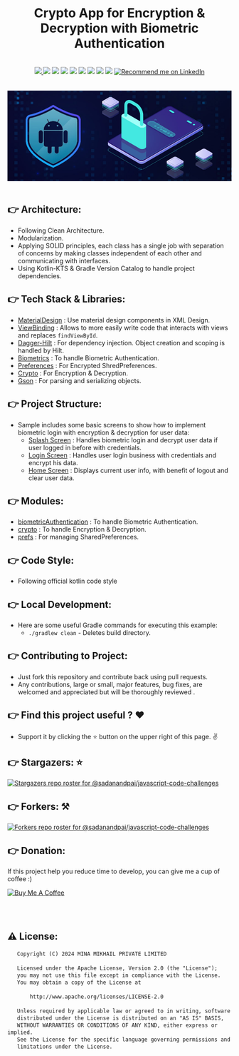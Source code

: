 <h1 align="center">
Crypto App for Encryption & Decryption with Biometric Authentication
</h1>

<br>

<div align="center">
<a name="code_factor" href="https://www.codefactor.io/repository/github/mina-mikhail/Biometric-With-Crypto">
  <img src="https://www.codefactor.io/repository/github/mina-mikhail/Biometric-With-Crypto/badge?style=for-the-badge">
</a>  
<a name="platform">
  <img src="https://img.shields.io/badge/Platform-Android-success?style=for-the-badge">
</a>
<a name="language">
  <img src="https://img.shields.io/badge/Language-Kotlin---?style=for-the-badge">
</a>
<a name="stars">
  <img src="https://img.shields.io/github/stars/Mina-Mikhail/Biometric-With-Crypto?style=for-the-badge"></a>
<a name="forks">
  <img src="https://img.shields.io/github/forks/Mina-Mikhail/Biometric-With-Crypto?logoColor=green&style=for-the-badge">
</a>
<a name="contributions">
  <img src="https://img.shields.io/github/contributors/Mina-Mikhail/Biometric-With-Crypto?logoColor=green&style=for-the-badge">
</a>
<a name="last_commit">
  <img src="https://img.shields.io/github/last-commit/Mina-Mikhail/Biometric-With-Crypto?style=for-the-badge">
</a>
<a name="issues">
  <img src="https://img.shields.io/github/issues-raw/Mina-Mikhail/Biometric-With-Crypto?style=for-the-badge">
</a>
<a name="license">
  <img src="https://img.shields.io/github/license/sadanandpai/javascript-code-challenges?style=for-the-badge">
</a>
<a name="linked_in" href="https://www.linkedin.com/in/minasamirgerges/">
  <img src="https://img.shields.io/badge/Support-Recommed%2FEndorse%20me%20on%20Linkedin-yellow?style=for-the-badge&logo=linkedin" alt="Recommend me on LinkedIn"/>
</a>
</div>

<br>
<br>

<div align="center">
<img src="https://github.com/Mina-Mikhail/Biometric-With-Crypto/blob/main/imgs/header-img.jpg">
</div>

<br>


:point_right: Architecture:
-----------------
- Following Clean Architecture.
- Modularization.
- Applying SOLID principles, each class has a single job with separation of concerns by making
  classes independent
  of each other and communicating with interfaces.
- Using Kotlin-KTS & Gradle Version Catalog to handle project dependencies.


:point_right: Tech Stack & Libraries:
-----------------
- [MaterialDesign](https://m2.material.io/develop/android) : Use material design components in XML
  Design.
- [ViewBinding](https://developer.android.com/topic/libraries/view-binding) : Allows to more easily
  write code that interacts with views and replaces ```findViewById```.
- [Dagger-Hilt](https://developer.android.com/training/dependency-injection/hilt-android) : For
  dependency injection. Object creation and scoping is handled by Hilt.
- [Biometrics](https://developer.android.com/jetpack/androidx/releases/biometric) : To handle
  Biometric Authentication.
- [Preferences](https://developer.android.com/jetpack/androidx/releases/preference) : For Encrypted
  ShredPreferences.
- [Crypto](https://developer.android.com/privacy-and-security/cryptography) : For Encryption &
  Decryption.
- [Gson](https://github.com/google/gson) : For parsing and serializing objects.


:point_right: Project Structure:
-----------------
- Sample includes some basic screens to show how to implement biometric login with encryption & decryption for user data:
  - [Splash Screen](https://github.com/Mina-Mikhail/Biometric-With-Crypto/blob/main/app/src/main/java/com/minaMikhail/biometricWithCrypto/splash/SplashActivity.kt) : Handles biometric login and decrypt user data if user logged in before with credentials.
  - [Login Screen](https://github.com/Mina-Mikhail/Biometric-With-Crypto/blob/main/app/src/main/java/com/minaMikhail/biometricWithCrypto/login/LoginActivity.kt) : Handles user login business with credentials and encrypt his data.
  - [Home Screen](https://github.com/Mina-Mikhail/Biometric-With-Crypto/blob/main/app/src/main/java/com/minaMikhail/biometricWithCrypto/home/HomeActivity.kt) : Displays current user info, with benefit of logout and clear user data.


:point_right: Modules:
-----------------
- [biometricAuthentication](https://github.com/Mina-Mikhail/Biometric-With-Crypto/tree/main/biometricAuthentication) :
  To handle Biometric Authentication.
- [crypto](https://github.com/Mina-Mikhail/Biometric-With-Crypto/tree/main/crypto) : To handle
  Encryption & Decryption.
- [prefs](https://github.com/Mina-Mikhail/Biometric-With-Crypto/tree/main/prefs) : For managing
  SharedPreferences.


:point_right: Code Style:
-----------
- Following official kotlin code style


:point_right: Local Development:
-----------
- Here are some useful Gradle commands for executing this example:
    - `./gradlew clean` - Deletes build directory.


:point_right: Contributing to Project:
-----------
- Just fork this repository and contribute back using pull requests.
- Any contributions, large or small, major features, bug fixes, are welcomed and appreciated but
  will be thoroughly reviewed .


:point_right: Find this project useful ? :heart:
-----------
- Support it by clicking the :star: button on the upper right of this page. :v:


:point_right: Stargazers: :star:
-----------
[![Stargazers repo roster for @sadanandpai/javascript-code-challenges](https://reporoster.com/stars/Mina-Mikhail/Biometric-With-Crypto)](https://github.com/Mina-Mikhail/Biometric-With-Crypto/stargazers)


:point_right: Forkers: :hammer_and_pick:
-----------
[![Forkers repo roster for @sadanandpai/javascript-code-challenges](https://reporoster.com/forks/Mina-Mikhail/Biometric-With-Crypto)](https://github.com/Mina-Mikhail/Biometric-With-Crypto/network/members)


:point_right: Donation:
-----------
If this project help you reduce time to develop, you can give me a cup of coffee :)

<a href="https://www.buymeacoffee.com/mina.mikhail" target="_blank"><img src="https://bmc-cdn.nyc3.digitaloceanspaces.com/BMC-button-images/custom_images/orange_img.png" alt="Buy Me A Coffee" style="height: auto !important;width: auto !important;" ></a>

<br>
<br>

:warning: License:
--------

```
   Copyright (C) 2024 MINA MIKHAIL PRIVATE LIMITED

   Licensed under the Apache License, Version 2.0 (the "License");
   you may not use this file except in compliance with the License.
   You may obtain a copy of the License at

       http://www.apache.org/licenses/LICENSE-2.0

   Unless required by applicable law or agreed to in writing, software
   distributed under the License is distributed on an "AS IS" BASIS,
   WITHOUT WARRANTIES OR CONDITIONS OF ANY KIND, either express or implied.
   See the License for the specific language governing permissions and
   limitations under the License.
```

